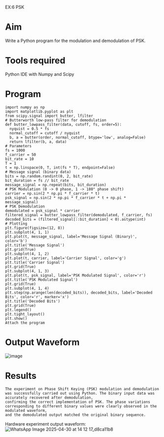 EX:6 PSK
# Aim
Write a Python program for the modulation and demodulation of PSK.
# Tools required
Python IDE with Numpy and Scipy
# Program
```
import numpy as np
import matplotlib.pyplot as plt
from scipy.signal import butter, lfilter
# Butterworth low-pass filter for demodulation
def butter_lowpass_filter(data, cutoff, fs, order=5):
  nyquist = 0.5 * fs
  normal_cutoff = cutoff / nyquist
  b, a = butter(order, normal_cutoff, btype='low', analog=False)
  return lfilter(b, a, data)
# Parameters
fs = 1000 
f_carrier = 50
bit_rate = 10 
T = 1 
t = np.linspace(0, T, int(fs * T), endpoint=False)
# Message signal (binary data)
bits = np.random.randint(0, 2, bit_rate)
bit_duration = fs // bit_rate
message_signal = np.repeat(bits, bit_duration)
# PSK Modulation (0 -> 0 phase, 1 -> 180° phase shift)
carrier = np.sin(2 * np.pi * f_carrier * t)
psk_signal = np.sin(2 * np.pi * f_carrier * t + np.pi * message_signal)
# PSK Demodulation
demodulated = psk_signal * carrier
filtered_signal = butter_lowpass_filter(demodulated, f_carrier, fs)
decoded_bits = (filtered_signal[::bit_duration] < 0).astype(int)
# Plotting
plt.figure(figsize=(12, 8))
plt.subplot(4, 1, 1)
plt.plot(t, message_signal, label='Message Signal (Binary)', color='b')
plt.title('Message Signal')
plt.grid(True)
plt.subplot(4, 1, 2)
plt.plot(t, carrier, label='Carrier Signal', color='g')
plt.title('Carrier Signal')
plt.grid(True)
plt.subplot(4, 1, 3)
plt.plot(t, psk_signal, label='PSK Modulated Signal', color='r')
plt.title('PSK Modulated Signal')
plt.grid(True)
plt.subplot(4, 1, 4)
plt.step(np.arange(len(decoded_bits)), decoded_bits, label='Decoded Bits', color='r', marker='x')
plt.title('Decoded Bits')
plt.grid(True)
plt.legend()
plt.tight_layout()
plt.show()
Attach the program
```
# Output Waveform

![image](https://github.com/user-attachments/assets/06f9928c-416d-4ae4-b93b-5afefaf85f5b)


# Results
```
The experiment on Phase Shift Keying (PSK) modulation and demodulation was successfully carried out using Python. The binary input data was accurately recovered after demodulation,
confirming the correct implementation of PSK. The phase variations corresponding to different binary values were clearly observed in the modulated waveform,
and the demodulated output matched the original binary sequence.
```
Hardware experiment output waveform:
![WhatsApp Image 2025-04-30 at 14 12 17_d8ca11b8](https://github.com/user-attachments/assets/31fe2cdb-07e6-43b4-afdf-84edc26c362b)


